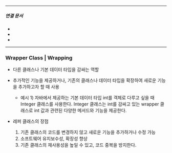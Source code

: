 

----
##### 연결 문서

- 
- 
- 
---

### Wrapper Class | Wrapping

- 다른 클래스나 기본 데이터 타입을 감싸는 역할
- 추가적인 기능을 제공하거나, 기존의 클래스나 데이터 타입을 확장하여 새로운 기능을 추가하고자 할 때 사용
	- 예시 1)
		자바에서 제공하는 기본 데이터 타입 int를 객체로 다루고 싶을 때 Integer 클래스를 사용한다. 
		Integer 클래스는 int를 감싸고 있는 wrapper 클래스로 int 값과 관련된 다양한 메서드와 기능을 제공한다.
		
- 레퍼 클래스의 장점
	1. 기존 클래스의 코드를 변경하지 않고 새로운 기능을 추가하거나 수정 가능
	2. 소프트웨어 유지보수성, 확장성 향상
	3. 기존 클래스의 재사용성을 높일 수 있고, 코드 중복을 방지한다.
